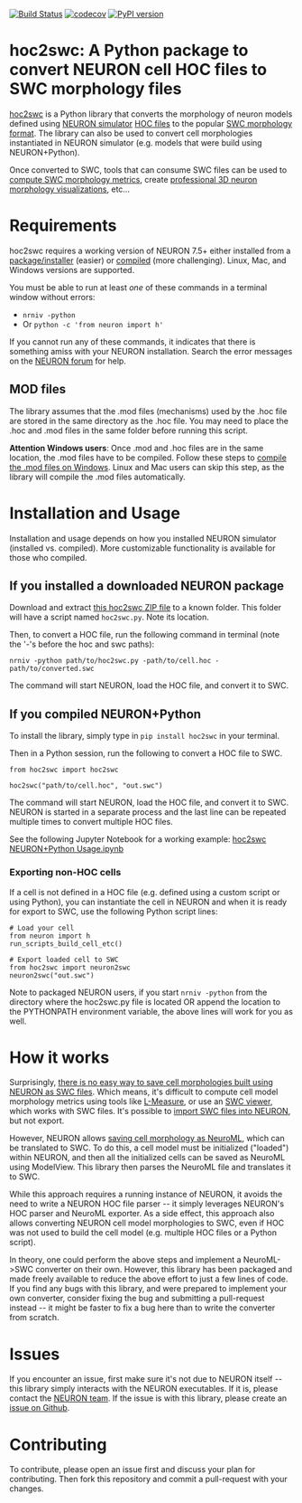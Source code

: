 [![Build Status](https://travis-ci.com/JustasB/hoc2swc.svg?branch=master)](https://travis-ci.com/JustasB/hoc2swc)
[![codecov](https://codecov.io/gh/JustasB/hoc2swc/branch/master/graph/badge.svg)](https://codecov.io/gh/JustasB/hoc2swc)
[![PyPI version](https://badge.fury.io/py/hoc2swc.svg)](https://badge.fury.io/py/hoc2swc)

# hoc2swc: A Python package to convert NEURON cell HOC files to SWC morphology files

[hoc2swc](https://pypi.org/project/hoc2swc/) is a Python library that converts the morphology of neuron models defined using [NEURON simulator](https://neuron.yale.edu) [HOC files](https://www.neuron.yale.edu/neuron/static/new_doc/programming/hocsyntax.html) to the popular [SWC morphology format](http://www.neuronland.org/NLMorphologyConverter/MorphologyFormats/SWC/Spec.html). The library can also be used to convert cell morphologies instantiated in NEURON simulator (e.g. models that were build using NEURON+Python).

Once converted to SWC, tools that can consume SWC files can be used to [compute SWC morphology metrics](https://pypi.org/project/pylmeasure/), create [professional 3D neuron morphology visualizations](https://github.com/MartinPyka/SWC2Blender), etc...

# Requirements

hoc2swc requires a working version of NEURON 7.5+ either installed from a [package/installer](https://www.neuron.yale.edu/neuron/download) (easier) or [compiled](https://neurojustas.com/2018/03/27/tutorial-installing-neuron-simulator-with-python-on-ubuntu-linux/) (more challenging). Linux, Mac, and Windows versions are supported.

You must be able to run at least *one* of these commands in a terminal window without errors:
 - `nrniv -python`
 - Or `python -c 'from neuron import h'`

If you cannot run any of these commands, it indicates that there is something amiss with your NEURON installation. Search the error messages on the [NEURON forum](https://www.neuron.yale.edu/phpBB/) for help.

## MOD files
The library assumes that the .mod files (mechanisms) used by the .hoc file are stored in the same
directory as the .hoc file. You may need to place the .hoc and .mod files in the same folder before running this script.

**Attention Windows users**: Once .mod and .hoc files are in the same location, the .mod files have to be compiled. Follow
 these steps to [compile the .mod files on Windows](https://www.neuron.yale.edu/neuron/static/docs/nmodl/mswin.html#v51).
 Linux and Mac users can skip this step, as the library will compile the .mod files automatically.

# Installation and Usage

Installation and usage depends on how you installed NEURON simulator (installed vs. compiled). More customizable functionality is available for those who compiled.

## If you installed a downloaded NEURON package
Download and extract [this hoc2swc ZIP file](https://github.com/JustasB/hoc2swc/archive/master.zip) to a known folder. This folder will have a script named `hoc2swc.py`. Note its location.

Then, to convert a HOC file, run the following command in terminal (note the '-'s before the hoc and swc paths):

`nrniv -python path/to/hoc2swc.py -path/to/cell.hoc -path/to/converted.swc`

The command will start NEURON, load the HOC file, and convert it to SWC.

## If you compiled NEURON+Python

To install the library, simply type in `pip install hoc2swc` in your terminal.

Then in a Python session, run the following to convert a HOC file to SWC.

```
from hoc2swc import hoc2swc

hoc2swc("path/to/cell.hoc", "out.swc")
```

The command will start NEURON, load the HOC file, and convert it to SWC. NEURON is started in a separate process and the last line can be repeated multiple times to convert multiple HOC files.

See the following Jupyter Notebook for a working example: [hoc2swc NEURON+Python Usage.ipynb](https://github.com/JustasB/hoc2swc/blob/master/hoc2swc%20NEURON%2BPython%20Usage.ipynb)

### Exporting non-HOC cells
If a cell is not defined in a HOC file (e.g. defined using a custom script or using Python), you can instantiate the cell in NEURON and when it is ready for export to SWC, use the following Python script lines:

```
# Load your cell
from neuron import h
run_scripts_build_cell_etc()

# Export loaded cell to SWC
from hoc2swc import neuron2swc
neuron2swc("out.swc")
```

Note to packaged NEURON users, if you start `nrniv -python` from the directory where the hoc2swc.py file is located OR append the location to the PYTHONPATH environment variable, the above lines will work for you as well.

# How it works
Surprisingly, [there is no easy way to save cell morphologies built using NEURON as SWC files](https://www.neuron.yale.edu/phpBB/viewtopic.php?t=787). Which means, it's
difficult to compute cell model morphology metrics using tools like [L-Measure](http://cng.gmu.edu:8080/Lm/), or use an [SWC viewer](https://neuroinformatics.nl/HBP/morphology-viewer/), which works with SWC
files. It's possible to [import SWC files into NEURON](https://www.neuron.yale.edu/phpBB/viewtopic.php?t=3257), but not export.

However, NEURON allows [saving cell morphology as NeuroML](https://www.neuron.yale.edu/phpBB/viewtopic.php?t=1926#p7019), which can be translated to SWC. To do this, a cell model
must be initialized ("loaded") within NEURON, and then all the initialized cells can be saved as NeuroML using ModelView.
This library then parses the NeuroML file and translates it to SWC.

While this approach requires a running instance of NEURON, it avoids the need to write a NEURON HOC file parser --
it simply leverages NEURON's HOC parser and NeuroML exporter. As a side effect, this approach also allows converting 
NEURON cell model morphologies to SWC, even if HOC was not used to build the cell model (e.g. multiple 
HOC files or a Python script).

In theory, one could perform the above steps and implement a NeuroML->SWC converter on their own. However, this library has been packaged and made freely available to reduce the above effort to just a few lines of code. If you find any bugs with this library, and were prepared to implement your own converter, consider fixing the bug and submitting a pull-request instead -- it might be faster to fix a bug here than to write the converter from scratch.

# Issues
If you encounter an issue, first make sure it's not due to NEURON itself -- this library simply interacts with the NEURON executables. If it is, please contact the [NEURON team](https://www.neuron.yale.edu/phpBB/). If the issue is with this library, please create an [issue on Github](https://github.com/JustasB/hoc2swc/issues).

# Contributing

To contribute, please open an issue first and discuss your plan for contributing. Then fork this repository and commit a pull-request with your changes.
